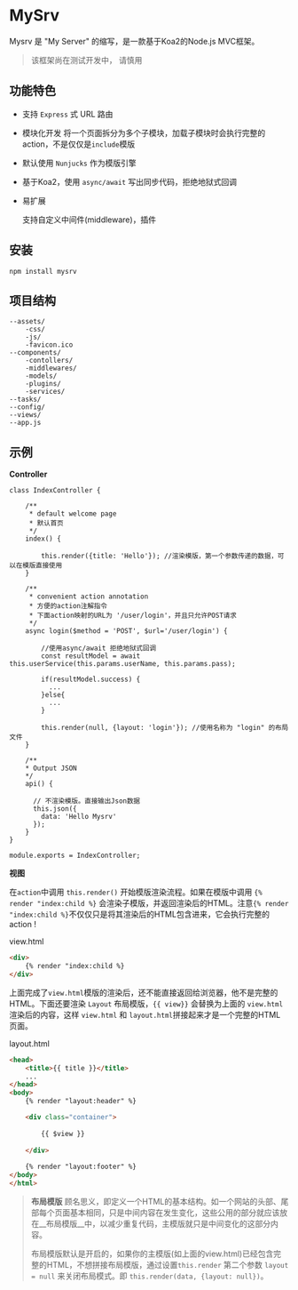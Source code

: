 # MySrv

Mysrv 是 "My Server" 的缩写，是一款基于Koa2的Node.js MVC框架。


  > 该框架尚在测试开发中， 请慎用

## 功能特色
* 支持 `Express` 式 URL 路由

* 模块化开发
  将一个页面拆分为多个子模块，加载子模块时会执行完整的action，不是仅仅是`include`模版

* 默认使用 `Nunjucks` 作为模版引擎

* 基于Koa2，使用 `async/await` 写出同步代码，拒绝地狱式回调

* 易扩展

  支持自定义中间件(middleware)，插件


## 安装
```
npm install mysrv
```



## 项目结构
```
--assets/
	-css/
	-js/
	-favicon.ico
--components/
	-contollers/
	-middlewares/
	-models/
	-plugins/
	-services/
--tasks/
--config/
--views/
--app.js
```



## 示例

__Controller__

```
class IndexController {

    /**
     * default welcome page
     * 默认首页
     */
    index() {

        this.render({title: 'Hello'}); //渲染模版，第一个参数传递的数据，可以在模版直接使用
    }

    /**
     * convenient action annotation
     * 方便的action注解指令
     * 下面action映射的URL为 '/user/login'，并且只允许POST请求
     */
    async login($method = 'POST', $url='/user/login') {
    	
    	//使用async/await 拒绝地狱式回调
    	const resultModel = await this.userService(this.params.userName, this.params.pass);
       	
       	if(resultModel.success) {
          ...
       	}else{
          ...
       	}
       	
       	this.render(null, {layout: 'login'}); //使用名称为 "login" 的布局文件
    }
    
    /**
    * Output JSON
    */
    api() {
      
      // 不渲染模版。直接输出Json数据
      this.json({
      	data: 'Hello Mysrv'
      });
    }
}

module.exports = IndexController;
```

__视图__ 

在`action`中调用 `this.render()` 开始模版渲染流程。如果在模版中调用 `{% render "index:child %}` 会渲染子模版，并返回渲染后的HTML。注意`{% render "index:child %}`不仅仅只是将其渲染后的HTML包含进来，它会执行完整的 action !

view.html

```html
<div>
	{% render "index:child %}
</div>
```



上面完成了`view.html`模版的渲染后，还不能直接返回给浏览器，他不是完整的HTML。下面还要渲染 `Layout` 布局模版，`{{ view}}` 会替换为上面的 `view.html`渲染后的内容，这样 `view.html` 和 `layout.html`拼接起来才是一个完整的HTML 页面。 

layout.html

```html
<head>
    <title>{{ title }}</title>
    ...
</head>
<body>
    {% render "layout:header" %}

    <div class="container">
    
        {{ $view }}
    
    </div>
    
    {% render "layout:footer" %}
</body>
</html>
```

> __布局模版__ 顾名思义，即定义一个HTML的基本结构。如一个网站的头部、尾部每个页面基本相同，只是中间内容在发生变化，这些公用的部分就应该放在__布局模版__中，以减少重复代码，主模版就只是中间变化的这部分内容。
>
> 布局模版默认是开启的，如果你的主模版(如上面的view.html)已经包含完整的HTML，不想拼接布局模版，通过设置`this.render` 第二个参数 `layout = null` 来关闭布局模式。即 `this.render(data, {layout: null})`。

